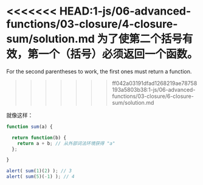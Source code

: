 <<<<<<< HEAD:1-js/06-advanced-functions/03-closure/4-closure-sum/solution.md
为了使第二个括号有效，第一个（括号）必须返回一个函数。
=======
For the second parentheses to work, the first ones must return a function.
>>>>>>> ff042a03191dfad1268219ae78758193a5803b38:1-js/06-advanced-functions/03-closure/6-closure-sum/solution.md

就像这样：

```js run
function sum(a) {

  return function(b) {
    return a + b; // 从外部词法环境获得 "a"
  };

}

alert( sum(1)(2) ); // 3
alert( sum(5)(-1) ); // 4
```

